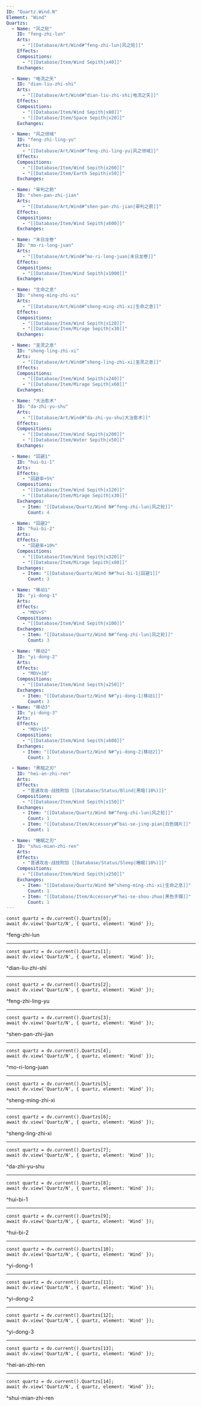 ```yaml
---
ID: "Quartz.Wind.N"
Element: "Wind"
Quartzs:
  - Name: "风之轮"
    ID: "feng-zhi-lun"
    Arts:
      - "[[Database/Art/Wind#^feng-zhi-lun|风之轮]]"
    Effects:
    Compositions:
      - "[[Database/Item/Wind Sepith|x40]]"
    Exchanges:

  - Name: "电流之矢"
    ID: "dian-liu-zhi-shi"
    Arts:
      - "[[Database/Art/Wind#^dian-liu-zhi-shi|电流之矢]]"
    Effects:
    Compositions:
      - "[[Database/Item/Wind Sepith|x80]]"
      - "[[Database/Item/Space Sepith|x20]]"
    Exchanges:

  - Name: "风之领域"
    ID: "feng-zhi-ling-yu"
    Arts:
      - "[[Database/Art/Wind#^feng-zhi-ling-yu|风之领域]]"
    Effects:
    Compositions:
      - "[[Database/Item/Wind Sepith|x200]]"
      - "[[Database/Item/Earth Sepith|x50]]"
    Exchanges:

  - Name: "审判之箭"
    ID: "shen-pan-zhi-jian"
    Arts:
      - "[[Database/Art/Wind#^shen-pan-zhi-jian|审判之箭]]"
    Effects:
    Compositions:
      - "[[Database/Item/Wind Sepith|x600]]"
    Exchanges:

  - Name: "末日龙卷"
    ID: "mo-ri-long-juan"
    Arts:
      - "[[Database/Art/Wind#^mo-ri-long-juan|末日龙卷]]"
    Effects:
    Compositions:
      - "[[Database/Item/Wind Sepith|x1000]]"
    Exchanges:

  - Name: "生命之息"
    ID: "sheng-ming-zhi-xi"
    Arts:
      - "[[Database/Art/Wind#^sheng-ming-zhi-xi|生命之息]]"
    Effects:
    Compositions:
      - "[[Database/Item/Wind Sepith|x120]]"
      - "[[Database/Item/Mirage Sepith|x30]]"
    Exchanges:

  - Name: "圣灵之息"
    ID: "sheng-ling-zhi-xi"
    Arts:
      - "[[Database/Art/Wind#^sheng-ling-zhi-xi|圣灵之息]]"
    Effects:
    Compositions:
      - "[[Database/Item/Wind Sepith|x240]]"
      - "[[Database/Item/Mirage Sepith|x60]]"
    Exchanges:

  - Name: "大治愈术"
    ID: "da-zhi-yu-shu"
    Arts:
      - "[[Database/Art/Wind#^da-zhi-yu-shu|大治愈术]]"
    Effects:
    Compositions:
      - "[[Database/Item/Wind Sepith|x200]]"
      - "[[Database/Item/Water Sepith|x50]]"
    Exchanges:

  - Name: "回避1"
    ID: "hui-bi-1"
    Arts:
    Effects:
      - "回避率+5%"
    Compositions:
      - "[[Database/Item/Wind Sepith|x120]]"
      - "[[Database/Item/Mirage Sepith|x30]]"
    Exchanges:
      - Item: "[[Database/Quartz/Wind N#^feng-zhi-lun|风之轮]]"
        Count: 4

  - Name: "回避2"
    ID: "hui-bi-2"
    Arts:
    Effects:
      - "回避率+10%"
    Compositions:
      - "[[Database/Item/Wind Sepith|x320]]"
      - "[[Database/Item/Mirage Sepith|x80]]"
    Exchanges:
      - Item: "[[Database/Quartz/Wind N#^hui-bi-1|回避1]]"
        Count: 3

  - Name: "移动1"
    ID: "yi-dong-1"
    Arts:
    Effects:
      - "MOV+5"
    Compositions:
      - "[[Database/Item/Wind Sepith|x100]]"
    Exchanges:
      - Item: "[[Database/Quartz/Wind N#^feng-zhi-lun|风之轮]]"
        Count: 3

  - Name: "移动2"
    ID: "yi-dong-2"
    Arts:
    Effects:
      - "MOV+10"
    Compositions:
      - "[[Database/Item/Wind Sepith|x250]]"
    Exchanges:
      - Item: "[[Database/Quartz/Wind N#^yi-dong-1|移动1]]"
        Count: 3
  - Name: "移动3"
    ID: "yi-dong-3"
    Arts:
    Effects:
      - "MOV+15"
    Compositions:
      - "[[Database/Item/Wind Sepith|x600]]"
    Exchanges:
      - Item: "[[Database/Quartz/Wind N#^yi-dong-2|移动2]]"
        Count: 3

  - Name: "黑暗之刃"
    ID: "hei-an-zhi-ren"
    Arts:
    Effects:
      - "普通攻击·战技附加 [[Database/Status/Blind|黑暗(10%)]]"
    Compositions:
      - "[[Database/Item/Wind Sepith|x150]]"
    Exchanges:
      - Item: "[[Database/Quartz/Wind N#^feng-zhi-lun|风之轮]]"
        Count: 1
      - Item: "[[Database/Item/Accessory#^bai-se-jing-pian|白色镜片]]"
        Count: 1

  - Name: "睡眠之刃"
    ID: "shui-mian-zhi-ren"
    Arts:
    Effects:
      - "普通攻击·战技附加 [[Database/Status/Sleep|睡眠(10%)]]"
    Compositions:
      - "[[Database/Item/Wind Sepith|x250]]"
    Exchanges:
      - Item: "[[Database/Quartz/Wind N#^sheng-ming-zhi-xi|生命之息]]"
        Count: 1
      - Item: "[[Database/Item/Accessory#^hei-se-shou-zhuo|黑色手镯]]"
        Count: 1
---
```

```dataviewjs
const quartz = dv.current().Quartzs[0];
await dv.view('Quartz/N', { quartz, element: 'Wind' });
```
^feng-zhi-lun

---

```dataviewjs
const quartz = dv.current().Quartzs[1];
await dv.view('Quartz/N', { quartz, element: 'Wind' });
```
^dian-liu-zhi-shi

---

```dataviewjs
const quartz = dv.current().Quartzs[2];
await dv.view('Quartz/N', { quartz, element: 'Wind' });
```
^feng-zhi-ling-yu

---

```dataviewjs
const quartz = dv.current().Quartzs[3];
await dv.view('Quartz/N', { quartz, element: 'Wind' });
```
^shen-pan-zhi-jian

---

```dataviewjs
const quartz = dv.current().Quartzs[4];
await dv.view('Quartz/N', { quartz, element: 'Wind' });
```
^mo-ri-long-juan

---

```dataviewjs
const quartz = dv.current().Quartzs[5];
await dv.view('Quartz/N', { quartz, element: 'Wind' });
```
^sheng-ming-zhi-xi

---

```dataviewjs
const quartz = dv.current().Quartzs[6];
await dv.view('Quartz/N', { quartz, element: 'Wind' });
```
^sheng-ling-zhi-xi

---

```dataviewjs
const quartz = dv.current().Quartzs[7];
await dv.view('Quartz/N', { quartz, element: 'Wind' });
```
^da-zhi-yu-shu

---

```dataviewjs
const quartz = dv.current().Quartzs[8];
await dv.view('Quartz/N', { quartz, element: 'Wind' });
```
^hui-bi-1

---

```dataviewjs
const quartz = dv.current().Quartzs[9];
await dv.view('Quartz/N', { quartz, element: 'Wind' });
```
^hui-bi-2

---

```dataviewjs
const quartz = dv.current().Quartzs[10];
await dv.view('Quartz/N', { quartz, element: 'Wind' });
```
^yi-dong-1

---

```dataviewjs
const quartz = dv.current().Quartzs[11];
await dv.view('Quartz/N', { quartz, element: 'Wind' });
```
^yi-dong-2

---

```dataviewjs
const quartz = dv.current().Quartzs[12];
await dv.view('Quartz/N', { quartz, element: 'Wind' });
```
^yi-dong-3

---

```dataviewjs
const quartz = dv.current().Quartzs[13];
await dv.view('Quartz/N', { quartz, element: 'Wind' });
```
^hei-an-zhi-ren

---

```dataviewjs
const quartz = dv.current().Quartzs[14];
await dv.view('Quartz/N', { quartz, element: 'Wind' });
```
^shui-mian-zhi-ren